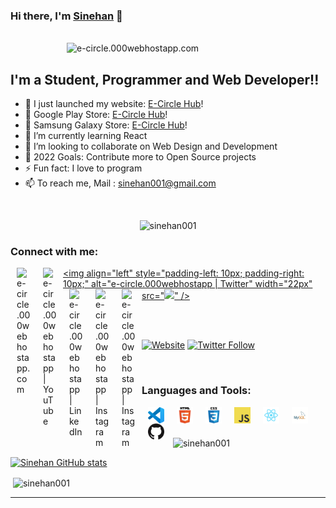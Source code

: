 ### Hi there, I'm  [Sinehan][website] 👋 

<br />
<img style="padding-left: 10px; margin-left: 80px; padding-right: 10px;" alt="e-circle.000webhostapp.com" width="200px" src="https://e-circle.000webhostapp.com/images/logo.png" />

## I'm a Student, Programmer and Web Developer!!

- 🔭 I just launched my website: [E-Circle Hub][course]!
- 🤖 Google Play Store: [E-Circle Hub][app]!
- 🤖 Samsung Galaxy Store: [E-Circle Hub][sapp]! 
- 🌱 I’m currently learning React
- 💞️ I’m looking to collaborate on Web Design and Development
- 🥅 2022 Goals: Contribute more to Open Source projects
- ⚡ Fun fact: I love to program
- 📫 To reach me, Mail : sinehan001@gmail.com

<br />

<p align="center"> <img src="https://komarev.com/ghpvc/?username=sinehan001&label=Profile%20views&color=0e75b6&style=flat" alt="sinehan001" /> </p>

### Connect with me:

<!-- [<img align="left" style="padding-left: 10px; padding-right: 10px;" alt="e-circle.000webhostapp.com" width="22px" src="https://raw.githubusercontent.com/iconic/open-iconic/master/svg/globe.svg" />][website] -->
[<img align="left" style="padding-left: 10px; padding-right: 10px;" alt="e-circle.000webhostapp.com" width="22px" src="https://img.icons8.com/external-flatart-icons-flat-flatarticons/344/external-link-marketing-seo-flatart-icons-flat-flatarticons.png" />][website]
[<img align="left" style="padding-left: 10px; padding-right: 10px;" alt="e-circle.000webhostapp | YouTube" width="22px" src="https://cdn-icons-png.flaticon.com/512/174/174883.png" />][youtube]
[<img align="left" style="padding-left: 10px; padding-right: 10px;" alt="e-circle.000webhostapp | Twitter" width="22px" src="<img src="https://img.icons8.com/fluency/50/000000/twitter.png"/>" />][twitter]
[<img align="left" style="padding-left: 10px; padding-right: 10px;" alt="e-circle.000webhostapp | LinkedIn" width="22px" src="https://cdn-icons-png.flaticon.com/512/174/174857.png" />][linkedin]
[<img align="left" style="padding-left: 10px; padding-right: 10px;" alt="e-circle.000webhostapp | Instagram" width="22px" src="https://cdn-icons-png.flaticon.com/512/174/174855.png" />][instagram]
[<img align="left" style="padding-left: 10px; padding-right: 10px;" alt="e-circle.000webhostapp | Instagram" width="22px" src="https://img.icons8.com/external-tal-revivo-shadow-tal-revivo/344/external-hackerrank-is-a-technology-company-that-focuses-on-competitive-programming-logo-shadow-tal-revivo.png" />][hackerrank]

<br />
<br />

[![Website](https://img.shields.io/website?label=sinehan001&style=for-the-badge&url=https%3A%2F%2Fe-circle.000webhostapp.com)](https://e-circle.000webhostapp.com/)
[![Twitter Follow](https://img.shields.io/twitter/follow/sinehan001?color=1DA1F2&logo=twitter&style=for-the-badge)](https://twitter.com/intent/follow?original_referer=https%3A%2F%2Fgithub.com%2Fsinehan001&screen_name=sinehan001)

<br />

### Languages and Tools:

[<img align="left" style="padding-left: 10px; padding-right: 10px;"  alt="Visual Studio Code" width="26px" src="https://raw.githubusercontent.com/github/explore/80688e429a7d4ef2fca1e82350fe8e3517d3494d/topics/visual-studio-code/visual-studio-code.png" />][webdevplaylist]
[<img align="left" style="padding-left: 10px; padding-right: 10px;" alt="HTML5" width="26px" src="https://raw.githubusercontent.com/github/explore/80688e429a7d4ef2fca1e82350fe8e3517d3494d/topics/html/html.png" />][webdevplaylist]
[<img align="left" style="padding-left: 10px; padding-right: 10px;" alt="CSS3" width="26px" src="https://raw.githubusercontent.com/github/explore/80688e429a7d4ef2fca1e82350fe8e3517d3494d/topics/css/css.png" />][cssplaylist]
[<img align="left" style="padding-left: 10px; padding-right: 10px;" alt="JavaScript" width="26px" src="https://raw.githubusercontent.com/github/explore/80688e429a7d4ef2fca1e82350fe8e3517d3494d/topics/javascript/javascript.png" />][jsplaylist]
[<img align="left" style="padding-left: 10px; padding-right: 10px;" alt="React" width="26px" src="https://raw.githubusercontent.com/github/explore/80688e429a7d4ef2fca1e82350fe8e3517d3494d/topics/react/react.png" />][reactplaylist]
[<img align="left" style="padding-left: 10px; padding-right: 10px;" alt="MySQL" width="26px" src="https://raw.githubusercontent.com/github/explore/80688e429a7d4ef2fca1e82350fe8e3517d3494d/topics/mysql/mysql.png" />][webdevplaylist]
[<img align="left" style="padding-left: 10px; padding-right: 10px;" alt="GitHub" width="26px" src="https://raw.githubusercontent.com/github/explore/78df643247d429f6cc873026c0622819ad797942/topics/github/github.png" />][webdevplaylist]
<br />
<br />

<p>&nbsp;<img align="center" src="https://github-readme-stats.vercel.app/api/top-langs?username=sinehan001&show_icons=true&locale=en&layout=compact&theme=dark" alt="sinehan001" /></p>

[![Sinehan GitHub stats](https://github-readme-stats.vercel.app/api?username=sinehan001&show_icons=true&locale=en&layout=compact&theme=dark)](https://github.com/sinehan001)

<p>&nbsp;<img align="center" src="https://github-readme-streak-stats.herokuapp.com/?user=sinehan001&theme=dark" alt="sinehan001" /></p>

---
[website]: https://e-circle.000webhostapp.com
[logo]: https://e-circle.000webhostapp.com/images/logo.png
[course]: https://e-circle.000webhostapp.com
[app]: https://play.google.com/store/apps/details?id=com.my.ecirclehub
[sapp]: https://galaxy.store/ecircle1
[twitter]: https://twitter.com/sinehan001
[youtube]: https://youtube.com/channel/UCDtWAZckJG5-HONoPi1oENQ
[instagram]: https://instagram.com/sinehan001
[linkedin]: https://linkedin.com/in/sinehan-s-9576961b2/
[webdevplaylist]: https://www.youtube.com/playlist?list=PLkwxH9e_vrAJ0WbEsFA9W3I1W-g_BTsbt
[hackerrank]: https://www.hackerrank.com/sinehan001?hr_r=1
[jsplaylist]: https://www.youtube.com/playlist?list=PLkwxH9e_vrALRJKu7wfXby3MKeflhTu6B
[cssplaylist]: https://www.youtube.com/playlist?list=PLkwxH9e_vrALSdvZuEh6gqQdmDoDIoqz4
[reactplaylist]: https://www.youtube.com/playlist?list=PLkwxH9e_vrAK4TdffpxKY3QGyHCpxFcQ0
